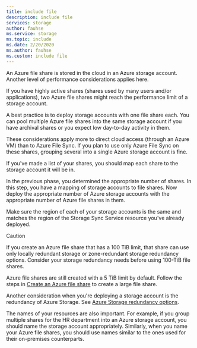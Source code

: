 ```yaml
---
title: include file
description: include file
services: storage
author: fauhse
ms.service: storage
ms.topic: include
ms.date: 2/20/2020
ms.author: fauhse
ms.custom: include file
---
```


An Azure file share is stored in the cloud in an Azure storage account.
Another level of performance considerations applies here.

If you have highly active shares (shares used by many users and/or applications), two Azure file shares might reach the performance limit of a storage account.

A best practice is to deploy storage accounts with one file share each.
You can pool multiple Azure file shares into the same storage account if you have archival shares or you expect low day-to-day activity in them.

These considerations apply more to direct cloud access (through an Azure VM) than to Azure File Sync. If you plan to use only Azure File Sync on these shares, grouping several into a single Azure storage account is fine.

If you've made a list of your shares, you should map each share to the storage account it will be in.

In the previous phase, you determined the appropriate number of shares. In this step, you have a mapping of storage accounts to file shares. Now deploy the appropriate number of Azure storage accounts with the appropriate number of Azure file shares in them.

Make sure the region of each of your storage accounts is the same and matches the region of the Storage Sync Service resource you've already deployed.

> [!CAUTION]
> If you create an Azure file share that has a 100 TiB limit, that share can use only locally redundant storage or zone-redundant storage redundancy options. Consider your storage redundancy needs before using 100-TiB file shares.

Azure file shares are still created with a 5 TiB limit by default. Follow the steps in [Create an Azure file share](../articles/storage/files/storage-how-to-create-file-share.md) to create a large file share.

Another consideration when you're deploying a storage account is the redundancy of Azure Storage. See [Azure Storage redundancy options](../articles/storage/common/storage-redundancy.md).

The names of your resources are also important. For example, if you group multiple shares for the HR department into an Azure storage account, you should name the storage account appropriately. Similarly, when you name your Azure file shares, you should use names similar to the ones used for their on-premises counterparts.